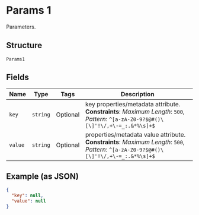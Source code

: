 
# Params 1

Parameters.

## Structure

`Params1`

## Fields

| Name | Type | Tags | Description |
|  --- | --- | --- | --- |
| `key` | `string` | Optional | key properties/metadata attribute.<br>**Constraints**: *Maximum Length*: `500`, *Pattern*: `^[a-zA-Z0-9?$@#()\[\]'!\/,+\-=_:.&*%\s]+$` |
| `value` | `string` | Optional | properties/metadata value attribute.<br>**Constraints**: *Maximum Length*: `500`, *Pattern*: `^[a-zA-Z0-9?$@#()\[\]'!\/,+\-=_:.&*%\s]+$` |

## Example (as JSON)

```json
{
  "key": null,
  "value": null
}
```

